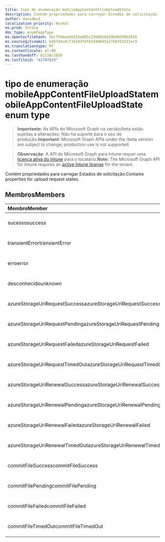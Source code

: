```yaml
---
title: tipo de enumeração mobileAppContentFileUploadState
description: Contém propriedades para carregar Estados de solicitação.
author: davidmu1
localization_priority: Normal
ms.prod: Intune
doc_type: enumPageType
ms.openlocfilehash: 5bcf54beeb8155a865c2360018d29b40599b2918
ms.sourcegitcommit: b38fd4c8c734243f6f82448045a1f6bf63311ec9
ms.translationtype: MT
ms.contentlocale: pt-BR
ms.lasthandoff: 03/18/2020
ms.locfileid: "42797829"
---
```

# <a name="mobileappcontentfileuploadstate-enum-type"></a><span data-ttu-id="f71b6-103">tipo de enumeração mobileAppContentFileUploadState</span><span class="sxs-lookup"><span data-stu-id="f71b6-103">mobileAppContentFileUploadState enum type</span></span>

> <span data-ttu-id="f71b6-104">**Importante:** As APIs do Microsoft Graph na versão/beta estão sujeitas a alterações; Não há suporte para o uso de produção.</span><span class="sxs-lookup"><span data-stu-id="f71b6-104">**Important:** Microsoft Graph APIs under the /beta version are subject to change; production use is not supported.</span></span>

> <span data-ttu-id="f71b6-105">**Observação:** A API do Microsoft Graph para Intune requer uma [licença ativa do Intune](https://go.microsoft.com/fwlink/?linkid=839381) para o locatário.</span><span class="sxs-lookup"><span data-stu-id="f71b6-105">**Note:** The Microsoft Graph API for Intune requires an [active Intune license](https://go.microsoft.com/fwlink/?linkid=839381) for the tenant.</span></span>

<span data-ttu-id="f71b6-106">Contém propriedades para carregar Estados de solicitação.</span><span class="sxs-lookup"><span data-stu-id="f71b6-106">Contains properties for upload request states.</span></span>

## <a name="members"></a><span data-ttu-id="f71b6-107">Membros</span><span class="sxs-lookup"><span data-stu-id="f71b6-107">Members</span></span>
|<span data-ttu-id="f71b6-108">Membro</span><span class="sxs-lookup"><span data-stu-id="f71b6-108">Member</span></span>|<span data-ttu-id="f71b6-109">Valor</span><span class="sxs-lookup"><span data-stu-id="f71b6-109">Value</span></span>|<span data-ttu-id="f71b6-110">Descrição</span><span class="sxs-lookup"><span data-stu-id="f71b6-110">Description</span></span>|
|:---|:---|:---|
|<span data-ttu-id="f71b6-111">sucesso</span><span class="sxs-lookup"><span data-stu-id="f71b6-111">success</span></span>|<span data-ttu-id="f71b6-112">,0</span><span class="sxs-lookup"><span data-stu-id="f71b6-112">0</span></span>|<span data-ttu-id="f71b6-113">Ainda não documentado</span><span class="sxs-lookup"><span data-stu-id="f71b6-113">Not yet documented</span></span>|
|<span data-ttu-id="f71b6-114">transientError</span><span class="sxs-lookup"><span data-stu-id="f71b6-114">transientError</span></span>|<span data-ttu-id="f71b6-115">1</span><span class="sxs-lookup"><span data-stu-id="f71b6-115">1</span></span>|<span data-ttu-id="f71b6-116">Ainda não documentado</span><span class="sxs-lookup"><span data-stu-id="f71b6-116">Not yet documented</span></span>|
|<span data-ttu-id="f71b6-117">erro</span><span class="sxs-lookup"><span data-stu-id="f71b6-117">error</span></span>|<span data-ttu-id="f71b6-118">duas</span><span class="sxs-lookup"><span data-stu-id="f71b6-118">2</span></span>|<span data-ttu-id="f71b6-119">Ainda não documentado</span><span class="sxs-lookup"><span data-stu-id="f71b6-119">Not yet documented</span></span>|
|<span data-ttu-id="f71b6-120">desconhecido</span><span class="sxs-lookup"><span data-stu-id="f71b6-120">unknown</span></span>|<span data-ttu-id="f71b6-121">3D</span><span class="sxs-lookup"><span data-stu-id="f71b6-121">3</span></span>|<span data-ttu-id="f71b6-122">Ainda não documentado</span><span class="sxs-lookup"><span data-stu-id="f71b6-122">Not yet documented</span></span>|
|<span data-ttu-id="f71b6-123">azureStorageUriRequestSuccess</span><span class="sxs-lookup"><span data-stu-id="f71b6-123">azureStorageUriRequestSuccess</span></span>|<span data-ttu-id="f71b6-124">100</span><span class="sxs-lookup"><span data-stu-id="f71b6-124">100</span></span>|<span data-ttu-id="f71b6-125">Ainda não documentado</span><span class="sxs-lookup"><span data-stu-id="f71b6-125">Not yet documented</span></span>|
|<span data-ttu-id="f71b6-126">azureStorageUriRequestPending</span><span class="sxs-lookup"><span data-stu-id="f71b6-126">azureStorageUriRequestPending</span></span>|<span data-ttu-id="f71b6-127">101</span><span class="sxs-lookup"><span data-stu-id="f71b6-127">101</span></span>|<span data-ttu-id="f71b6-128">Ainda não documentado</span><span class="sxs-lookup"><span data-stu-id="f71b6-128">Not yet documented</span></span>|
|<span data-ttu-id="f71b6-129">azureStorageUriRequestFailed</span><span class="sxs-lookup"><span data-stu-id="f71b6-129">azureStorageUriRequestFailed</span></span>|<span data-ttu-id="f71b6-130">102</span><span class="sxs-lookup"><span data-stu-id="f71b6-130">102</span></span>|<span data-ttu-id="f71b6-131">Ainda não documentado</span><span class="sxs-lookup"><span data-stu-id="f71b6-131">Not yet documented</span></span>|
|<span data-ttu-id="f71b6-132">azureStorageUriRequestTimedOut</span><span class="sxs-lookup"><span data-stu-id="f71b6-132">azureStorageUriRequestTimedOut</span></span>|<span data-ttu-id="f71b6-133">103</span><span class="sxs-lookup"><span data-stu-id="f71b6-133">103</span></span>|<span data-ttu-id="f71b6-134">Ainda não documentado</span><span class="sxs-lookup"><span data-stu-id="f71b6-134">Not yet documented</span></span>|
|<span data-ttu-id="f71b6-135">azureStorageUriRenewalSuccess</span><span class="sxs-lookup"><span data-stu-id="f71b6-135">azureStorageUriRenewalSuccess</span></span>|<span data-ttu-id="f71b6-136">200</span><span class="sxs-lookup"><span data-stu-id="f71b6-136">200</span></span>|<span data-ttu-id="f71b6-137">Ainda não documentado</span><span class="sxs-lookup"><span data-stu-id="f71b6-137">Not yet documented</span></span>|
|<span data-ttu-id="f71b6-138">azureStorageUriRenewalPending</span><span class="sxs-lookup"><span data-stu-id="f71b6-138">azureStorageUriRenewalPending</span></span>|<span data-ttu-id="f71b6-139">201</span><span class="sxs-lookup"><span data-stu-id="f71b6-139">201</span></span>|<span data-ttu-id="f71b6-140">Ainda não documentado</span><span class="sxs-lookup"><span data-stu-id="f71b6-140">Not yet documented</span></span>|
|<span data-ttu-id="f71b6-141">azureStorageUriRenewalFailed</span><span class="sxs-lookup"><span data-stu-id="f71b6-141">azureStorageUriRenewalFailed</span></span>|<span data-ttu-id="f71b6-142">202</span><span class="sxs-lookup"><span data-stu-id="f71b6-142">202</span></span>|<span data-ttu-id="f71b6-143">Ainda não documentado</span><span class="sxs-lookup"><span data-stu-id="f71b6-143">Not yet documented</span></span>|
|<span data-ttu-id="f71b6-144">azureStorageUriRenewalTimedOut</span><span class="sxs-lookup"><span data-stu-id="f71b6-144">azureStorageUriRenewalTimedOut</span></span>|<span data-ttu-id="f71b6-145">203</span><span class="sxs-lookup"><span data-stu-id="f71b6-145">203</span></span>|<span data-ttu-id="f71b6-146">Ainda não documentado</span><span class="sxs-lookup"><span data-stu-id="f71b6-146">Not yet documented</span></span>|
|<span data-ttu-id="f71b6-147">commitFileSuccess</span><span class="sxs-lookup"><span data-stu-id="f71b6-147">commitFileSuccess</span></span>|<span data-ttu-id="f71b6-148">300</span><span class="sxs-lookup"><span data-stu-id="f71b6-148">300</span></span>|<span data-ttu-id="f71b6-149">Ainda não documentado</span><span class="sxs-lookup"><span data-stu-id="f71b6-149">Not yet documented</span></span>|
|<span data-ttu-id="f71b6-150">commitFilePending</span><span class="sxs-lookup"><span data-stu-id="f71b6-150">commitFilePending</span></span>|<span data-ttu-id="f71b6-151">301</span><span class="sxs-lookup"><span data-stu-id="f71b6-151">301</span></span>|<span data-ttu-id="f71b6-152">Ainda não documentado</span><span class="sxs-lookup"><span data-stu-id="f71b6-152">Not yet documented</span></span>|
|<span data-ttu-id="f71b6-153">commitFileFailed</span><span class="sxs-lookup"><span data-stu-id="f71b6-153">commitFileFailed</span></span>|<span data-ttu-id="f71b6-154">302</span><span class="sxs-lookup"><span data-stu-id="f71b6-154">302</span></span>|<span data-ttu-id="f71b6-155">Ainda não documentado</span><span class="sxs-lookup"><span data-stu-id="f71b6-155">Not yet documented</span></span>|
|<span data-ttu-id="f71b6-156">commitFileTimedOut</span><span class="sxs-lookup"><span data-stu-id="f71b6-156">commitFileTimedOut</span></span>|<span data-ttu-id="f71b6-157">303</span><span class="sxs-lookup"><span data-stu-id="f71b6-157">303</span></span>|<span data-ttu-id="f71b6-158">Ainda não documentado</span><span class="sxs-lookup"><span data-stu-id="f71b6-158">Not yet documented</span></span>|



